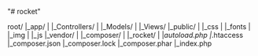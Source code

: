"# rocket"

root/
|_app/
|   |_Controllers/
|   |_Models/
|   |_Views/
|_public/
|   |_css
|   |_fonts
|   |_img
|   |_js
|_vendor/
|   |_composer/
|   |_rocket/
|   |_autoload.php
|_.htaccess
|_composer.json
|_composer.lock
|_composer.phar
|_index.php	
